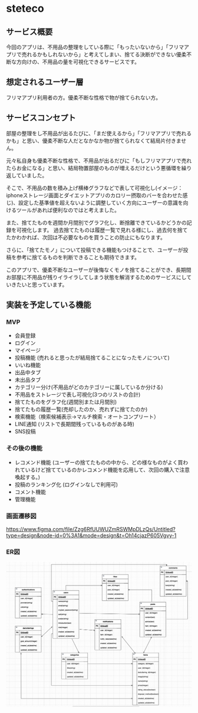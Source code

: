 # steteco

## サービス概要
今回のアプリは、不用品の整理をしている際に「もったいないから」「フリマアプリで売れるかもしれないから」と考えてしまい、捨てる決断ができない優柔不断な方向けの、不用品の量を可視化できるサービスです。

## 想定されるユーザー層
フリマアプリ利用者の方。優柔不断な性格で物が捨てられない方。

## サービスコンセプト
部屋の整理をし不用品が出るたびに、「まだ使えるから」「フリマアプリで売れるかも」と思い、優柔不断な人だとなかなか物が捨てられなくて結局片付きません。

元々私自身も優柔不断な性格で、不用品が出るだびに「もしフリマアプリで売れたらお金になる」と思い、結局物置部屋のものが増えるだけという悪循環を繰り返していました。

そこで、不用品の数を積み上げ横棒グラフなどで表して可視化し(イメージ：iphoneストレージ画面とダイエットアプリのカロリー摂取のバーを合わせた感じ)、設定した基準値を超えないように調整していく方向にユーザーの意識を向けるツールがあれば便利なのではと考えました。

また、捨てたものを週間か月間別でグラフ化し、断捨離できているかどうかの記録を可視化します。
過去捨てたものは履歴一覧で見れる様にし、過去何を捨てたかわかれば、次回は不必要なものを買うことの防止にもなります。

さらに、「捨てたモノ」について投稿できる機能もつけることで、ユーザーが投稿を参考に捨てるものを判断できることも期待できます。

このアプリで、優柔不断なユーザーが後悔なくモノを捨てることができ、長期間お部屋に不用品が残りイライラしてしまう状態を解消するためのサービスにしていきたいと思っています。

## 実装を予定している機能
### MVP
* 会員登録
* ログイン
* マイページ
* 投稿機能 (売れると思ったが結局捨てることになったモノについて)
* いいね機能
* 出品中タブ
* 未出品タブ
* カテゴリー分け(不用品がどのカテゴリーに属しているか分ける)
* 不用品をストレージで表し可視化(3つのリストの合計)
* 捨てたものをグラフ化(週間別または月間別)
* 捨てたもの履歴一覧(売却したのか、売れずに捨てたのか)
* 検索機能（検索候補表示→マルチ検索・オートコンプリート）
* LINE通知 (リストで長期間残っているものがある時) 
* SNS投稿

### その後の機能
* レコメンド機能 (ユーザーの捨てたものの中から、どの様なものがよく買われているけど捨てているのかレコメンド機能を応用して、次回の購入で注意喚起する。)
* 投稿のランキング化 (ログインなしで利用可)
* コメント機能
* 管理機能

### 画面遷移図
https://www.figma.com/file/Zzg6RfUUWUZmRSWMpDLzQs/Untitled?type=design&node-id=0%3A1&mode=design&t=Oh14cjazP605Vgvy-1

### ER図
![](images/image231006-130158.png)